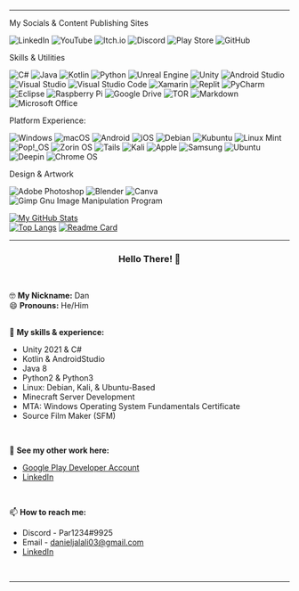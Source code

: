 ---------------------------------------------------------------------

My Socials & Content Publishing Sites

![LinkedIn](https://img.shields.io/badge/linkedin-%230077B5.svg?style=for-the-badge&logo=linkedin&logoColor=white) ![YouTube](https://img.shields.io/badge/YouTube-%23FF0000.svg?style=for-the-badge&logo=YouTube&logoColor=white) ![Itch.io](https://img.shields.io/badge/Itch-%23FF0B34.svg?style=for-the-badge&logo=Itch.io&logoColor=white) ![Discord](https://img.shields.io/badge/%3CServer%3E-%237289DA.svg?style=for-the-badge&logo=discord&logoColor=white) ![Play Store](https://img.shields.io/badge/Google_Play-414141?style=for-the-badge&logo=google-play&logoColor=white) ![GitHub](https://img.shields.io/badge/github-%23121011.svg?style=for-the-badge&logo=github&logoColor=white) 

Skills & Utilities

![C#](https://img.shields.io/badge/c%23-%23239120.svg?style=for-the-badge&logo=c-sharp&logoColor=white) ![Java](https://img.shields.io/badge/java-%23ED8B00.svg?style=for-the-badge&logo=java&logoColor=white) ![Kotlin](https://img.shields.io/badge/kotlin-%230095D5.svg?style=for-the-badge&logo=kotlin&logoColor=white) ![Python](https://img.shields.io/badge/python-3670A0?style=for-the-badge&logo=python&logoColor=ffdd54) ![Unreal Engine](https://img.shields.io/badge/unrealengine-%23313131.svg?style=for-the-badge&logo=unrealengine&logoColor=white) ![Unity](https://img.shields.io/badge/unity-%23000000.svg?style=for-the-badge&logo=unity&logoColor=white) ![Android Studio](https://img.shields.io/badge/Android%20Studio-3DDC84.svg?style=for-the-badge&logo=android-studio&logoColor=white) ![Visual Studio](https://img.shields.io/badge/Visual%20Studio-5C2D91.svg?style=for-the-badge&logo=visual-studio&logoColor=white) ![Visual Studio Code](https://img.shields.io/badge/Visual%20Studio%20Code-0078d7.svg?style=for-the-badge&logo=visual-studio-code&logoColor=white) ![Xamarin](https://img.shields.io/badge/Xamarin-3199DC?style=for-the-badge&logo=xamarin&logoColor=white) ![Replit](https://img.shields.io/badge/Replit-DD1200?style=for-the-badge&logo=Replit&logoColor=white) ![PyCharm](https://img.shields.io/badge/pycharm-143?style=for-the-badge&logo=pycharm&logoColor=black&color=black&labelColor=green) ![Eclipse](https://img.shields.io/badge/Eclipse-FE7A16.svg?style=for-the-badge&logo=Eclipse&logoColor=white) ![Raspberry Pi](https://img.shields.io/badge/-RaspberryPi-C51A4A?style=for-the-badge&logo=Raspberry-Pi) ![Google Drive](https://img.shields.io/badge/Google%20Drive-4285F4?style=for-the-badge&logo=googledrive&logoColor=white) ![TOR](https://img.shields.io/badge/tor-%237E4798.svg?style=for-the-badge&logo=tor-project&logoColor=white) ![Markdown](https://img.shields.io/badge/markdown-%23000000.svg?style=for-the-badge&logo=markdown&logoColor=white) ![Microsoft Office](https://img.shields.io/badge/Microsoft_Office-D83B01?style=for-the-badge&logo=microsoft-office&logoColor=white)

Platform Experience: 

![Windows](https://img.shields.io/badge/Windows-0078D6?style=for-the-badge&logo=windows&logoColor=white) ![macOS](https://img.shields.io/badge/mac%20os-000000?style=for-the-badge&logo=macos&logoColor=F0F0F0) ![Android](https://img.shields.io/badge/Android-3DDC84?style=for-the-badge&logo=android&logoColor=white) ![iOS](https://img.shields.io/badge/iOS-000000?style=for-the-badge&logo=ios&logoColor=white) ![Debian](https://img.shields.io/badge/Debian-D70A53?style=for-the-badge&logo=debian&logoColor=white) ![Kubuntu](https://img.shields.io/badge/-KUbuntu-%230079C1?style=for-the-badge&logo=kubuntu&logoColor=white) ![Linux Mint](https://img.shields.io/badge/Linux%20Mint-87CF3E?style=for-the-badge&logo=Linux%20Mint&logoColor=white) ![Pop!\_OS](https://img.shields.io/badge/Pop!_OS-48B9C7?style=for-the-badge&logo=Pop!_OS&logoColor=white) ![Zorin OS](https://img.shields.io/badge/-Zorin%20OS-%2310AAEB?style=for-the-badge&logo=zorin&logoColor=white) ![Tails](https://img.shields.io/badge/Tails%20-56347C?&style=for-the-badge&logo=tails&logoColor=white) ![Kali](https://img.shields.io/badge/Kali-268BEE?style=for-the-badge&logo=kalilinux&logoColor=white) ![Apple](https://img.shields.io/badge/Apple-%23000000.svg?style=for-the-badge&logo=apple&logoColor=white) ![Samsung](https://img.shields.io/badge/Samsung-%231428A0.svg?style=for-the-badge&logo=samsung&logoColor=white) ![Ubuntu](https://img.shields.io/badge/Ubuntu-E95420?style=for-the-badge&logo=ubuntu&logoColor=white) ![Deepin](https://img.shields.io/badge/Deepin-007CFF?style=for-the-badge&logo=deepin&logoColor=white) ![Chrome OS](https://img.shields.io/badge/chrome%20os-3d89fc?style=for-the-badge&logo=google%20chrome&logoColor=white) 

Design & Artwork

![Adobe Photoshop](https://img.shields.io/badge/adobe%20photoshop-%2331A8FF.svg?style=for-the-badge&logo=adobe%20photoshop&logoColor=white) ![Blender](https://img.shields.io/badge/blender-%23F5792A.svg?style=for-the-badge&logo=blender&logoColor=white) ![Canva](https://img.shields.io/badge/Canva-%2300C4CC.svg?style=for-the-badge&logo=Canva&logoColor=white) ![Gimp Gnu Image Manipulation Program](https://img.shields.io/badge/Gimp-657D8B?style=for-the-badge&logo=gimp&logoColor=FFFFFF)

[![My GitHub Stats](https://github-readme-stats.vercel.app/api/?username=lin8x&theme=github_dark&showicons=true)]()<br>
[![Top Langs](https://github-readme-stats.vercel.app/api/top-langs/?username=lin8x&layout=compact&theme=github_dark)]() [![Readme Card](https://github-readme-stats.vercel.app/api/pin/?username=lin8x&theme=github_dark&repo=EasyCalculator)](https://github.com/Lin8x/EasyCalculator)

---------------------------------------------------------------------

 

### <p align="center"> Hello There! 👋 </p>
<br>

🤓 **My Nickname:** Dan<br>
😄 **Pronouns:** He/Him
<br><br>

💪 **My skills & experience:**<br>
- Unity 2021 & C#<br>
- Kotlin & AndroidStudio<br>
- Java 8<br>
- Python2 & Python3<br>
- Linux: Debian, Kali, & Ubuntu-Based<br>
- Minecraft Server Development<br>
- MTA: Windows Operating System Fundamentals Certificate<br>
- Source Film Maker (SFM)
<br>

🚀 **See my other work here:**
- [Google Play Developer Account](https://play.google.com/store/apps/dev?id=8958295701395205219)
- [LinkedIn](https://www.linkedin.com/in/daniel-jalali-668266221/)
<br>

📫 **How to reach me:**<br>
- Discord - Par1234#9925<br>
- Email - danieljalali03@gmail.com<br>
- [LinkedIn](https://www.linkedin.com/in/daniel-jalali-668266221/)
<br>

---------------------------------------------------------------------
